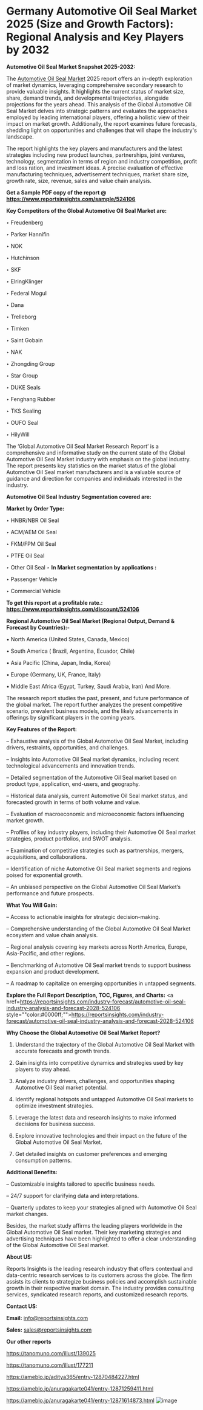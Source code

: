 # Germany Automotive Oil Seal Market 2025 (Size and Growth Factors): Regional Analysis and Key Players by 2032

<strong>Automotive Oil Seal Market Snapshot 2025-2032:</strong>

The <a href=https://www.reportsinsights.com/sample/524106>Automotive Oil Seal Market</a> 2025 report offers an in-depth exploration of market dynamics, leveraging comprehensive secondary research to provide valuable insights. It highlights the current status of market size, share, demand trends, and developmental trajectories, alongside projections for the years ahead. This analysis of the Global Automotive Oil Seal Market delves into strategic patterns and evaluates the approaches employed by leading international players, offering a holistic view of their impact on market growth. Additionally, the report examines future forecasts, shedding light on opportunities and challenges that will shape the industry's landscape.

The report highlights the key players and manufacturers and the latest strategies including new product launches, partnerships, joint ventures, technology, segmentation in terms of region and industry competition, profit and loss ration, and investment ideas. A precise evaluation of effective manufacturing techniques, advertisement techniques, market share size, growth rate, size, revenue, sales and value chain analysis.

<strong>Get a Sample PDF copy of the report @ <a href=https://www.reportsinsights.com/sample/524106 style=color:#0000ff;>https://www.reportsinsights.com/sample/524106</a></strong>

<strong>Key Competitors of the Global Automotive Oil Seal Market are:</strong>

‣ Freudenberg

‣ Parker Hannifin

‣ NOK

‣ Hutchinson

‣ SKF

‣ ElringKlinger

‣ Federal Mogul

‣ Dana

‣ Trelleborg

‣ Timken

‣ Saint Gobain

‣ NAK

‣ Zhongding Group

‣ Star Group

‣ DUKE Seals

‣ Fenghang Rubber

‣ TKS Sealing

‣ OUFO Seal

‣ HilyWill

The ‘Global Automotive Oil Seal Market Research Report’ is a comprehensive and informative study on the current state of the Global Automotive Oil Seal Market industry with emphasis on the global industry. The report presents key statistics on the market status of the global Automotive Oil Seal market manufacturers and is a valuable source of guidance and direction for companies and individuals interested in the industry.

<strong>Automotive Oil Seal Industry Segmentation covered are:</strong>

<strong>Market by Order Type: </strong>

‣ HNBR/NBR Oil Seal

‣ ACM/AEM Oil Seal

‣ FKM/FPM Oil Seal

‣ PTFE Oil Seal

‣ Other Oil Seal
‣ 
<strong>In Market segmentation by applications :</strong>

‣ Passenger Vehicle

‣ Commercial Vehicle

<strong>To get this report at a profitable rate.: <a href=https://www.reportsinsights.com/discount/524106 style=color:#0000ff;>https://www.reportsinsights.com/discount/524106</a></strong>

<strong>Regional Automotive Oil Seal Market (Regional Output, Demand &amp; Forecast by Countries):-</strong>

• North America (United States, Canada, Mexico)

• South America ( Brazil, Argentina, Ecuador, Chile)

• Asia Pacific (China, Japan, India, Korea)

• Europe (Germany, UK, France, Italy)

• Middle East Africa (Egypt, Turkey, Saudi Arabia, Iran) And More.

The research report studies the past, present, and future performance of the global market. The report further analyzes the present competitive scenario, prevalent business models, and the likely advancements in offerings by significant players in the coming years.

<strong>Key Features of the Report:</strong>

– Exhaustive analysis of the Global Automotive Oil Seal Market, including drivers, restraints, opportunities, and challenges.

– Insights into Automotive Oil Seal market dynamics, including recent technological advancements and innovation trends.

– Detailed segmentation of the Automotive Oil Seal market based on product type, application, end-users, and geography.

– Historical data analysis, current Automotive Oil Seal market status, and forecasted growth in terms of both volume and value.

– Evaluation of macroeconomic and microeconomic factors influencing market growth.

– Profiles of key industry players, including their Automotive Oil Seal market strategies, product portfolios, and SWOT analysis.

– Examination of competitive strategies such as partnerships, mergers, acquisitions, and collaborations.

– Identification of niche Automotive Oil Seal market segments and regions poised for exponential growth.

– An unbiased perspective on the Global Automotive Oil Seal Market’s performance and future prospects.

<strong>What You Will Gain:</strong>

– Access to actionable insights for strategic decision-making.

– Comprehensive understanding of the Global Automotive Oil Seal Market ecosystem and value chain analysis.

– Regional analysis covering key markets across North America, Europe, Asia-Pacific, and other regions.

– Benchmarking of Automotive Oil Seal market trends to support business expansion and product development.

– A roadmap to capitalize on emerging opportunities in untapped segments.

<strong>Explore the Full Report Description, TOC, Figures, and Charts:</strong>
<a href=https://reportsinsights.com/industry-forecast/automotive-oil-seal-industry-analysis-and-forecast-2028-524106 style=""color:#0000ff;"">https://reportsinsights.com/industry-forecast/automotive-oil-seal-industry-analysis-and-forecast-2028-524106</a>

<strong>Why Choose the Global Automotive Oil Seal Market Report?</strong>

1. Understand the trajectory of the Global Automotive Oil Seal Market with accurate forecasts and growth trends.

2. Gain insights into competitive dynamics and strategies used by key players to stay ahead.

3. Analyze industry drivers, challenges, and opportunities shaping Automotive Oil Seal market potential.

4. Identify regional hotspots and untapped Automotive Oil Seal markets to optimize investment strategies.

5. Leverage the latest data and research insights to make informed decisions for business success.

6. Explore innovative technologies and their impact on the future of the Global Automotive Oil Seal Market.

7. Get detailed insights on customer preferences and emerging consumption patterns.

<strong>Additional Benefits:</strong>

– Customizable insights tailored to specific business needs.

– 24/7 support for clarifying data and interpretations.

– Quarterly updates to keep your strategies aligned with Automotive Oil Seal market changes.

Besides, the market study affirms the leading players worldwide in the Global Automotive Oil Seal market. Their key marketing strategies and advertising techniques have been highlighted to offer a clear understanding of the Global Automotive Oil Seal market.

<strong><strong>About US</strong>:</strong>

Reports Insights is the leading research industry that offers contextual and data-centric research services to its customers across the globe. The firm assists its clients to strategize business policies and accomplish sustainable growth in their respective market domain. The industry provides consulting services, syndicated research reports, and customized research reports.

<strong>Contact US:</strong>

<p class=><b>Email:</b> <a href=mailto:info@reportsinsights.com>info@reportsinsights.com</a></p>
<p class=><b>Sales:</b> <a href=mailto:sales@reportsinsights.com>sales@reportsinsights.com</a></p>

<strong>Our other reports</strong>

<a href=https://tanomuno.com/illust/139025>https://tanomuno.com/illust/139025</a>

<a href=https://tanomuno.com/illust/177211>https://tanomuno.com/illust/177211</a>

<a href=https://ameblo.jp/aditya365/entry-12870484227.html>https://ameblo.jp/aditya365/entry-12870484227.html</a>

<a href=https://ameblo.jp/anuragakarte041/entry-12871259411.html>https://ameblo.jp/anuragakarte041/entry-12871259411.html</a>

<a href=https://ameblo.jp/anuragakarte041/entry-12871614873.html>https://ameblo.jp/anuragakarte041/entry-12871614873.html</a>
![image](https://github.com/user-attachments/assets/23814412-4fce-4ed0-be84-788a832eb50f)
